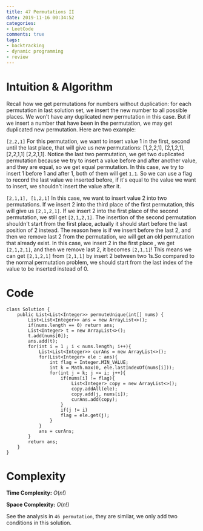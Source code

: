```yaml
---
title: 47 Permutations II
date: 2019-11-16 00:34:52
categories:
- LeetCode
comments: true
tags:
- backtracking
- dynamic programming
- review
---
```

# Intuition & Algorithm
Recall how we get permutations for numbers without duplication: for each permutation in last solution set, we insert the new number to all possible places. We won't have any duplicated new permutation in this case. But if we insert a number that have been in the permutation, we may get duplicated new permutation. Here are two example:

`[2,2,1]` For this permutation, we want to insert value 1 in the first, second until the last place, that will give us new permutations: [1,2,2,1], [2,1,2,1], [2,2,1,1] [2,2,1,1]. Notice the last two permutation, we get two duplicated permutation because we try to insert a value before and after another value, and they are equal, so we get equal permutation. In this case, we try to insert 1 before 1 and after 1, both of them will get `1,1`. So we can use a flag to record the last value we inserted before, if it's equal to the value we want to insert, we shouldn't insert the value after it.

`[2,1,1], [1,2,1]` In this case, we want to insert value 2 into two permutations. If we insert 2 into the third place of the first permutation, this will give us `[2,1,2,1]`. If we insert 2 into the first place of the second permutation, we still get `[2,1,2,1]`. The insertion of the second permutation shouldn't start from the first place, actually it should start before the last position of 2 instead. The reason here is if we insert before the last 2, and then we remove last 2 from the permutation, we will get an old permutation that already exist. In this case, we insert 2 in the first place , we get `[2,1,2,1]`, and then we remove last 2, it becomes `[2,1,1]`! This means we can get `[2,1,2,1]` from `[2,1,1]` by insert 2 between two 1s.So compared to the normal permutation problem, we should start from the last index of the value to be inserted instead of 0.
# Code
```
class Solution {
    public List<List<Integer>> permuteUnique(int[] nums) {
        List<List<Integer>> ans = new ArrayList<>();
        if(nums.length == 0) return ans;
        List<Integer> t = new ArrayList<>();
        t.add(nums[0]);
        ans.add(t);
        for(int i = 1 ; i < nums.length; i++){
            List<List<Integer>> curAns = new ArrayList<>();
            for(List<Integer> ele : ans){
                int flag = Integer.MIN_VALUE;
                int k = Math.max(0, ele.lastIndexOf(nums[i]));
                for(int j = k; j <= i; j++){
                    if(nums[i] != flag){
                        List<Integer> copy = new ArrayList<>();
                        copy.addAll(ele);
                        copy.add(j, nums[i]);
                        curAns.add(copy);
                    }
                    if(j != i)
                    flag = ele.get(j);
                }
            }
            ans = curAns;
        }
        return ans;
    }
}
```
# Complexity
**Time Complexity:** $O(n!)$

**Space Complexity:** $O(n!)$

See the analysis in `46 permutation`, they are similar, we only add two conditions in this solution.

